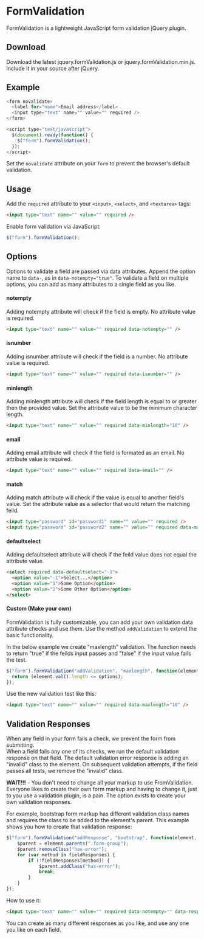 # FormValidation

FormValidation is a lightweight JavaScript form validation jQuery plugin.

## Download

Download the latest jquery.formValidation.js or jquery.formValidation.min.js.
Include it in your source after jQuery.

## Example

```JavaScript
<form novalidate>
  <label for="name">Email address</label>
  <input type="text" name="" value="" required />
</form>

<script type="text/javascript">
  $(document).ready(function() {
    $("form").formValidation();
  });
</script>
```
Set the ```novalidate``` attribute on your ```form``` to prevent the browser's default validation.

## Usage

Add the ```required``` attribute to your ```<input>```, ```<select>```, and ```<textarea>``` tags: 
```HTML
<input type="text" name="" value="" required />
```

Enable form validation via JavaScript:
```JavaScript
$("form").formValidation();
```

## Options

Options to validate a field are passed via data attributes. Append the option name to ```data-```, as in ```data-notempty="true"```.  To validate a field on multiple options, you can add as many attributes to a single field as you like.

#### notempty

Adding notempty attribute will check if the field is empty. No attribute value is required.
```HTML
<input type="text" name="" value="" required data-notempty="" />
```

#### isnumber

Adding isnumber attribute will check if the field is a number. No attribute value is required.
```HTML
<input type="text" name="" value="" required data-isnumber="" />
```

#### minlength

Adding minlength attribute will check if the field length is equal to or greater then the provided value. Set the attribute value to be the minimum character length.
```HTML
<input type="text" name="" value="" required data-minlength="10" />
```

#### email

Adding email attribute will check if the field is formated as an email. No attribute value is required.
```HTML
<input type="text" name="" value="" required data-email="" />
```

#### match

Adding match attribute will check if the value is equal to another field's value. Set the attribute value as a selector that would return the matching feild.
```HTML
<input type="password" id="password1" name="" value="" required />
<input type="password" id="password2" name="" value="" required data-match="#password1" />
```

#### defaultselect

Adding defaultselect attribute will check if the feild value does not equal the attribute value. 
```HTML
<select required data-defaultselect="-1">
  <option value="-1">Select...</option>
  <option value="1">Some Option</option>
  <option value="2">Some Other Option</option>
</select>
```

#### Custom (Make your own)

FormValidation is fully customizable, you can add your own validation data attribute checks and use them.
Use the method ```addValidation``` to extend the basic functionality.

In the below example we create "maxlength" validation. The function needs to return "true" if the feilds input passes and "false" if the input value fails the test.
```JavaScript
$("form").formValidation("addValidation", "maxlength", function(element, methodName, options) {
  return (element.val().length <= options);
});
```
Use the new validation test like this:
```HTML
<input type="text" name="" value="" required data-maxlength="10" />
```

## Validation Responses
When any field in your form fails a check, we prevent the form from submitting.  
When a field fails any one of its checks, we run the default validation response on that field. The default validation error response is adding an "invalid" class to the element. On subsequent validation attempts, if the field passes all tests, we remove the "invalid" class.

**WAIT!!!** - You don't need to change all your markup to use FromValidation.  
Everyone likes to create their own form markup and having to change it, just to you use a validation plugin, is a pain. The option exists to create your own validation responses. 

For example, bootstrap form markup has different validation class names and requires the class to be added to the element's parent.
This example shows you how to create that validation response:
```JavaScript
$("form").formValidation("addResponse", "bootstrap", function(element, fieldResponses) { 
	$parent = element.parents(".form-group");
	$parent.removeClass("has-error");
	for (var method in fieldResponses) {
		if (!fieldResponses[method]) {
			$parent.addClass("has-error");
			break;
		}	   
	}
});
```
How to use it:
```HTML
<input type="text" name="" value="" required data-notempty="" data-response="bootstrap" />
```
You can create as many different responses as you like, and use any one you like on each field.

